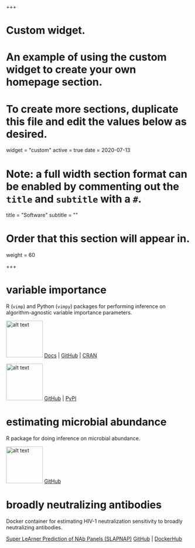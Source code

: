 +++
# Custom widget.
# An example of using the custom widget to create your own homepage section.
# To create more sections, duplicate this file and edit the values below as desired.
widget = "custom"
active = true
date = 2020-07-13

# Note: a full width section format can be enabled by commenting out the `title` and `subtitle` with a `#`.
title = "Software"
subtitle = ""

# Order that this section will appear in.
weight = 60

+++

# variable importance

R (`vimp`) and Python (`vimpy`) packages for performing inference on algorithm-agnostic variable importance parameters.

[<img src="img/vimp_logo.png" title="vimp logo" id="id" class="class" width="100" height="100" alt="alt text" />](https://github.com/bdwilliamson/vimp)
[Docs](https://bdwilliamson.github.io/vimp/) |
[GitHub](https://github.com/bdwilliamson/vimp) |
[CRAN](https://CRAN.R-project.org/package=vimp)

[<img src="img/vimpy_logo.png" title="vimpy logo" id="id" class="class" width="100" height="100" alt="alt text" />](https://github.com/bdwilliamson/vimpy)
[GitHub](https://github.com/bdwilliamson/vimpy) |
[PyPI](https://pypi.org/project/vimpy/)

# estimating microbial abundance

R package for doing inference on microbial abundance.

[<img src="img/paramedic-logo.png" title="paramedic logo" id="id" class="class" width="100" height="100" alt="alt text" />](https://github.com/statdivlab/paramedic)
[GitHub](https://github.com/statdivlab/paramedic)

# broadly neutralizing antibodies

Docker container for estimating HIV-1 neutralization sensitivity to broadly neutralizing antibodies.

[Super LeArner Prediction of NAb Panels
(SLAPNAP)](https://github.com/benkeser/slapnap)
[GitHub](https://github.com/benkeser/slapnap) |
[DockerHub](https://hub.docker.com/r/slapnap/slapnap)
